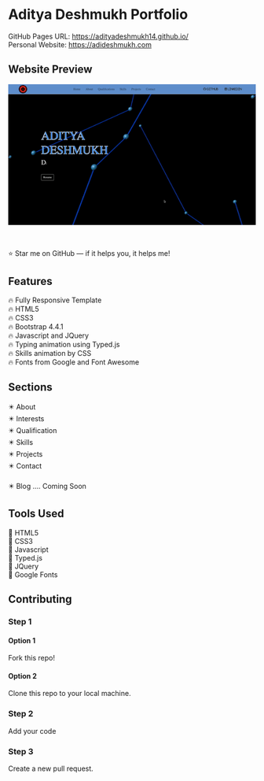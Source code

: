 # Aditya Deshmukh Portfolio
GitHub Pages URL: https://adityadeshmukh14.github.io/ 
<br>
Personal Website: https://adideshmukh.com

## Website Preview
![Portfolio Image](/img/Home-Page.gif)

<br>

⭐ Star me on GitHub — if it helps you, it helps me!

## Features
🔥 Fully Responsive Template <br>
🔥 HTML5 <br>
🔥 CSS3 <br>
🔥 Bootstrap 4.4.1 <br>
🔥 Javascript and JQuery <br>
🔥 Typing animation using Typed.js <br>
🔥 Skills animation by CSS <br>
🔥 Fonts from Google and Font Awesome <br>

## Sections
✴️ About <br>
✴️ Interests <br>
✴️ Qualification <br>
✴️ Skills <br>
✴️ Projects <br>
✴️ Contact <br>
<br>
✴️ Blog .... Coming Soon

## Tools Used
🧰 HTML5 <br>
🧰 CSS3 <br>
🧰 Javascript <br>
🧰 Typed.js <br>
🧰 JQuery <br>
🧰 Google Fonts <br>

## Contributing

### Step 1
#### Option 1

Fork this repo!

#### Option 2
Clone this repo to your local machine.

### Step 2
Add your code

### Step 3
Create a new pull request.

